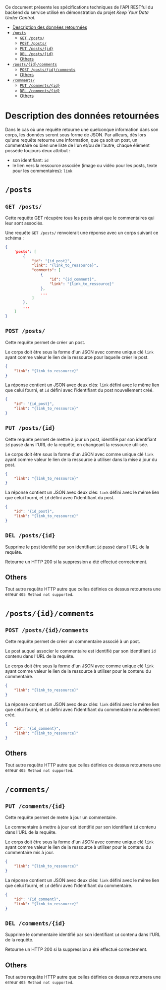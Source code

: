 Ce document présente les spécifications techniques de l'API RESTful du backend du service utilisé en démonstration du projet *Keep Your Data Under Control*.

- [Description des données retournées](#description-des-données-retournées)
- [`/posts`](#posts)
  - [`GET /posts/`](#get-posts)
  - [`POST /posts/`](#post-posts)
  - [`PUT /posts/{id}`](#put-postsid)
  - [`DEL /posts/{id}`](#del-postsid)
  - [Others](#others)
- [`/posts/{id}/comments`](#postsidcomments)
  - [`POST /posts/{id}/comments`](#post-postsidcomments)
  - [Others](#others-1)
- [`/comments/`](#comments)
  - [`PUT /comments/{id}`](#put-commentsid)
  - [`DEL /comments/{id}`](#del-commentsid)
  - [Others](#others-2)

# Description des données retournées

Dans le cas où une requête retourne une quelconque information dans son corps, les données seront sous forme de JSON. Par ailleurs, dès lors qu'une requête retourne une information, que ça soit un post, un commentaire ou bien une liste de l'un et/ou de l'autre, chaque élèment possède toujours deux attribut :
- son identifiant: `id`
- le lien vers la ressource associée (image ou vidéo pour les posts, texte pour les commentaires): `link`

# `/posts`

## `GET /posts/`

Cette requête GET récupère tous les posts ainsi que le commentaires qui leur sont associés.

Une requête `GET /posts/` renvoierait une réponse avec un corps suivant ce schéma :

```json
{
    'posts': [
        {
            "id": "{id_post}",
            "link": "{link_to_ressource}",
            "comments": [
                {
                    "id": "{id_comment}",
                    "link": "{link_to_ressource}"
                },
                ...
            ]
        },
        ...
    ]
}
```

## `POST /posts/`

Cette requête permet de créer un post.

Le corps doit être sous la forme d'un JSON avec comme unique clé `link` ayant comme valeur le lien de la ressource pour laquelle créer le post.

```json
{
    "link": "{link_to_ressource}"
}
```

La réponse contient un JSON avec deux clés: `link` défini avec le même lien que celui fourni, et `id` défini avec l'identifiant du post nouvellement créé.

```json
{
    "id": "{id_post}",
    "link": "{link_to_ressource}"
}
```

## `PUT /posts/{id}`

Cette requête permet de mettre à jour un post, identifié par son identifiant `id` passé dans l'URL de la requête, en changeant la ressource utilisée.

Le corps doit être sous la forme d'un JSON avec comme unique clé `link` ayant comme valeur le lien de la ressource à utiliser dans la mise à jour du post.

```json
{
    "link": "{link_to_ressource}"
}
```

La réponse contient un JSON avec deux clés: `link` défini avec le même lien que celui fourni, et `id` défini avec l'identifiant du post.

```json
{
    "id": "{id_post}",
    "link": "{link_to_ressource}"
}
```

## `DEL /posts/{id}`

Supprime le post identifié par son identifiant `id` passé dans l'URL de la requête.

Retourne un HTTP 200 si la suppression a été effectué correctement.

## Others

Tout autre requête HTTP autre que celles définies ce dessus retournera une erreur `405 Method not supported`.

# `/posts/{id}/comments`

## `POST /posts/{id}/comments`

Cette requête permet de créer un commentaire associé à un post.

Le post auquel associer le commentaire est identifié par son identifiant `id` contenu dans l'URL de la requête.

Le corps doit être sous la forme d'un JSON avec comme unique clé `link` ayant comme valeur le lien de la ressource à utiliser pour le contenu du commentaire.

```json
{
    "link": "{link_to_ressource}"
}
```

La réponse contient un JSON avec deux clés: `link` défini avec le même lien que celui fourni, et `id` défini avec l'identifiant du commentaire nouvellement créé.

```json
{
    "id": "{id_comment}",
    "link": "{link_to_ressource}"
}
```

## Others

Tout autre requête HTTP autre que celles définies ce dessus retournera une erreur `405 Method not supported`.

# `/comments/`

## `PUT /comments/{id}`

Cette requête permet de metre à jour un commentaire.

Le commentaire à mettre à jour est identifié par son identifiant `id` contenu dans l'URL de la requête.

Le corps doit être sous la forme d'un JSON avec comme unique clé `link` ayant comme valeur le lien de la ressource à utiliser pour le contenu du commentaire mis à jour.

```json
{
    "link": "{link_to_ressource}"
}
```

La réponse contient un JSON avec deux clés: `link` défini avec le même lien que celui fourni, et `id` défini avec l'identifiant du commentaire.

```json
{
    "id": "{id_comment}",
    "link": "{link_to_ressource}"
}
```

## `DEL /comments/{id}`

Supprime le commentaire identifié par son identifiant `id` contenu dans l'URL de la requête.

Retourne un HTTP 200 si la suppression a été effectué correctement.

## Others

Tout autre requête HTTP autre que celles définies ce dessus retournera une erreur `405 Method not supported`.
